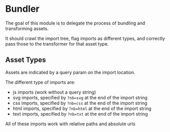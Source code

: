 # Bundler

The goal of this module is to delegate the process of bundling and transforming assets.

It should crawl the import tree, flag imports as different types, and correctly pass those to the transformer for that asset type.

## Asset Types

Assets are indicated by a query param on the import location.

The different type of imports are:

- js imports (work without a query string)
- svg imports, specified by `?nb=svg` at the end of the import string
- css imports, specified by `?nb=css` at the end of the import string
- html imports, specified by `?nb=html` at the end of the import string
- text imports, specified by `?nb=txt` at the end of the import string

All of these imports work with relative paths and absolute urls
